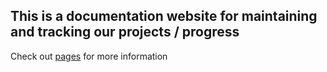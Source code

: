 ## This is a documentation website for maintaining and tracking our projects / progress
Check out [pages](pages/index.md) for more information
